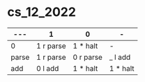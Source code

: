 # cs_12_2022
--- | 1 | 0 | -
---| ---| --- | ---
0 | 1 r parse | 1 * halt | -
parse | 1 r parse | 0 r parse | _ l add
add | 0 l add | 1 * halt | 1 * halt